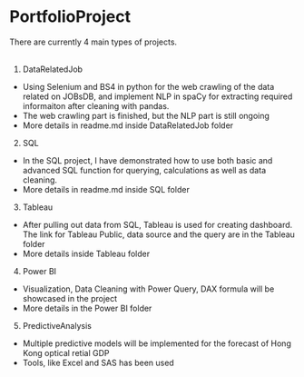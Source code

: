 # PortfolioProject
There are currently 4 main types of projects.
<br/><br/>
1. DataRelatedJob
- Using Selenium and BS4 in python for the web crawling of the data related on JOBsDB, and implement NLP in spaCy for extracting required informaiton after cleaning with pandas.
- The web crawling part is finished, but the NLP part is still ongoing
- More details in readme.md inside DataRelatedJob folder

2. SQL 
- In the SQL project, I have demonstrated how to use both basic and advanced SQL function for querying, calculations as well as data cleaning.
- More details in readme.md inside SQL folder

3. Tableau
- After pulling out data from SQL, Tableau is used for creating dashboard. The link for Tableau Public, data source and the query are in the Tableau folder 
- More details inside Tableau folder

4. Power BI
- Visualization, Data Cleaning with Power Query, DAX formula will be showcased in the project 
- More details in the Power BI folder

5. PredictiveAnalysis 
- Multiple predictive models will be implemented for the forecast of Hong Kong optical retial GDP
- Tools, like Excel and SAS has been used
